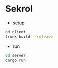 # Sekrol

* setup
```bash
cd client
trunk build --release
```

* run
```bash
cd server
cargo run
```